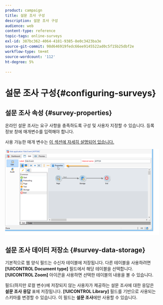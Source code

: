 ```yaml
---
product: campaign
title: 설문 조사 구성
description: 설문 조사 구성
audience: web
content-type: reference
topic-tags: online-surveys
exl-id: 387bc362-4064-4181-9385-8e0c3423ba3e
source-git-commit: 98d646919fedc66ee9145522ad0c5f15b25dbf2e
workflow-type: tm+mt
source-wordcount: '112'
ht-degree: 5%

---
```


# 설문 조사 구성{#configuring-surveys}

## 설문 조사 속성 {#survey-properties}

온라인 설문 조사는 요구 사항을 충족하도록 구성 및 사용자 지정할 수 있습니다. 등록 정보 창에 매개변수를 입력해야 합니다.

사용 가능한 매개 변수는 [이 섹션에 자세히 설명되어 있습니다.](../../web/using/defining-web-forms-properties.md)

![](assets/s_ncs_admin_survey_properties_general.png)

## 설문 조사 데이터 저장소 {#survey-data-storage}

기본적으로 웹 양식 필드는 수신자 테이블에 저장됩니다. 다른 테이블을 사용하려면 **[!UICONTROL Document type]** 필드에서 해당 테이블을 선택합니다. **[!UICONTROL Zoom]** 아이콘을 사용하면 선택한 테이블의 내용을 볼 수 있습니다.

필드(하지만 로컬 변수)에 저장되지 않는 사용자가 제공하는 설문 조사에 대한 응답은 **설문 조사 응답** 표에 저장됩니다. **[!UICONTROL Library]** 필드를 기반으로 사용되는 스키마를 변경할 수 있습니다. 이 필드는 **설문 조사**&#x200B;에만 사용할 수 있습니다.
